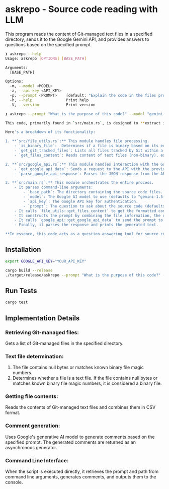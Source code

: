 # askrepo - Source code reading with LLM

This program reads the content of Git-managed text files in a specified directory, sends it to the Google Gemini API, and provides answers to questions based on the specified prompt.

```bash
❯ askrepo --help
Usage: askrepo [OPTIONS] [BASE_PATH]

Arguments:
  [BASE_PATH]

Options:
  -m, --model <MODEL>
  -a, --api-key <API_KEY>
  -p, --prompt <PROMPT>    [default: "Explain the code in the files provided"]
  -h, --help               Print help
  -V, --version            Print version
```

```bash
❯ askrepo --prompt "What is the purpose of this code?" --model "gemini-1.5-flash" ./src

This code, primarily found in `src/main.rs`, is designed to **extract information from source code files and provide answers to questions about them using a Google AI model**. It leverages the `google_api` module (`src/google_api.rs`) to interact with the Google Generative Language API.

Here's a breakdown of its functionality:

1. **`src/file_utils.rs`:** This module handles file processing.
    - `is_binary_file`:  Determines if a file is binary based on its extension and magic numbers (lines 10-25).
    - `get_git_tracked_files`: Lists all files tracked by Git within a given directory (lines 27-40).
    - `get_files_content`: Reads content of text files (non-binary), escapes special characters, and formats it for use in the query (lines 42-58).

2. **`src/google_api.rs`:** This module handles interaction with the Google AI API.
    - `get_google_api_data`: Sends a request to the API with the provided query, model name, and API key (lines 4-25).
    - `parse_google_api_response`: Parses the JSON response from the API, extracting the generated text (lines 27-36).

3. **`src/main.rs`:** This module orchestrates the entire process.
    - It parses command-line arguments:
        - `base_path`: The directory containing the source code files.
        - `model`: The Google AI model to use (defaults to "gemini-1.5-flash").
        - `api_key`: The Google API key for authentication.
        - `prompt`: The question to ask about the source code (defaults to "Explain the code in the files provided").
    - It calls `file_utils::get_files_content` to get the formatted content of text files within the `base_path`.
    - It constructs the prompt by combining the file information, the question, and the extracted source code content.
    - It calls `google_api::get_google_api_data` to send the prompt to the Google AI model.
    - Finally, it parses the response and prints the generated text.

**In essence, this code acts as a question-answering tool for source code by using a Google AI model to analyze and provide answers based on the provided source code files.**
```

## Installation

```bash
export GOOGLE_API_KEY="YOUR_API_KEY"

cargo build --release
./target/release/askrepo --prompt "What is the purpose of this code?" --model "gemini-1.5-flash" ../your-repo/src
```

## Run Tests

```bash
cargo test
```

## Implementation Details

### Retrieving Git-managed files:

Gets a list of Git-managed files in the specified directory.

### Text file determination:

1. The file contains null bytes or matches known binary file magic numbers.
2. Determines whether a file is a text file. If the file contains null bytes or matches known binary file magic numbers, it is considered a binary file.

### Getting file contents:

Reads the contents of Git-managed text files and combines them in CSV format.

### Comment generation:

Uses Google's generative AI model to generate comments based on the specified prompt. The generated comments are returned as an asynchronous generator.

### Command Line Interface:

When the script is executed directly, it retrieves the prompt and path from command line arguments, generates comments, and outputs them to the console.
